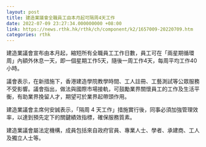 ```yaml
---
layout: post
title: 建造業議會全職員工由本月起可隔周4天工作
date: 2022-07-09 23:27:34.000000000 +08:00
link: https://news.rthk.hk/rthk/ch/component/k2/1657009-20220709.htm
categories: rthk
---
```


建造業議會宣布由本月起，縮短所有全職員工工作日數，員工可在「兩星期循環周」內額外休息一天，即一個星期工作5天，隨後一周工作4天，每周平均工作40小時。

議會表示，在新措施下，香港建造學院教學時間、工人註冊、工藝測試等公眾服務不受影響。議會指出，做法與國際市場接軌，可鼓勵業界關懷員工的工作及生活平衡，有助業界挽留人才，期望可於業界起帶頭作用。

建造業議會主席何安誠表示，「隔周 4 天工作」措施實行後，同事必須加強管理效率，以達到預先定下的關鍵績效指標，確保服務質素。

建造業議會屬法定機構，成員包括來自政府官員、專業人士、學者、承建商、工人及獨立人士等。
